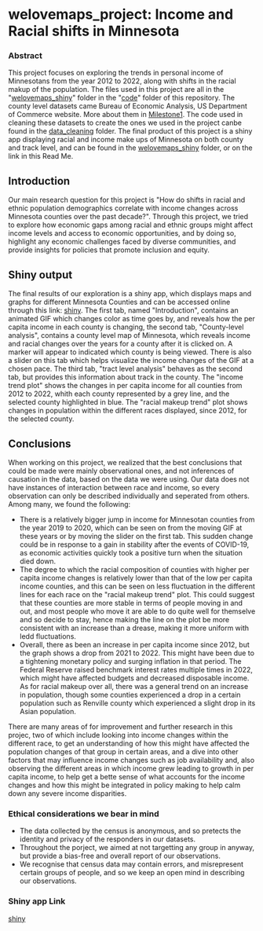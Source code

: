 # welovemaps_project: Income and Racial shifts in Minnesota

### Abstract
This project focuses on exploring the trends in personal income of Minnesotans from the year 2012 to 2022, along with shifts in the racial makup of the population. The files used in this project are all in the "[welovemaps_shiny](https://github.com/yospepin/welovemaps_project/tree/main/code/welovemaps_shiny)" folder in the "[code](https://github.com/yospepin/welovemaps_project/tree/main/code)" folder of this repository. The county level datasets came Bureau of Economic Analysis, US Department of Commerce website. More about them in [Milestone1](https://github.com/yospepin/welovemaps_project/tree/main/planning). The code used in cleaning these datasets to create the ones we used in the project canbe found in the [data_cleaning]() folder. The final product of this project is a shiny app displaying racial and income make ups of Minnesota on both county and track level, and can be found in the [welovemaps_shiny](https://github.com/yospepin/welovemaps_project/tree/main/code/welovemaps_shiny) folder, or on the link in this Read Me.

## Introduction
Our main research question for this project is "How do shifts in racial and ethnic population demographics correlate with income changes across Minnesota counties over the past decade?". Through this project, we tried to explore how economic gaps among racial and ethnic groups might affect income levels and access to economic opportunities, and by doing so, highlight any economic challenges faced by diverse communities, and provide insights for policies that promote inclusion and equity.

## Shiny output
The final results of our exploration is a shiny app, which displays maps and graphs for different Minnesota Counties and can be accessed online through this link: [shiny](https://irisfokamsi.shinyapps.io/welovemaps_shiny/). The first tab, named "Introduction", contains an animated GIF which changes color as time goes by, and reveals how the per capita income in each county is changing, the second tab, "County-level analysis", contains a county level map of Minnesota, which reveals income and racial changes over the years for a county after it is clicked on. A marker will appear to indicated which county is being viewed. There is also a slider on this tab which helps visualize the income changes of the GIF at a chosen pace. The third tab, "tract level analysis" behaves as the second tab, but provides this information about track in the county. The "income trend plot" shows the changes in per capita income for all counties from 2012 to 2022, whith each county represented by a grey line, and the selected county highlighted in blue. The "racial makeup trend" plot shows changes in population within the different races displayed, since 2012, for the selected county.

## Conclusions
When working on this project, we realized that the best conclusions that could be made were mainly observational ones, and not inferences of causation in the data, based on the data we were using. Our data does not have instances of interaction between race and income, so every observation can only be described individually and seperated from others. Among many, we found the following:
- There is a relatively bigger jump in income for Minnesotan counties from the year 2019 to 2020, which can be seen on from the moving GIF at these years or by moving the slider on the first tab. This sudden change could be in response to a gain in stability after the events of COVID-19, as economic activities quickly took a positive turn when the situation died down.
- The degree to which the racial composition of counties with higher per capita income changes is relatively lower than that of the low per capita income counties, and this can be seen on less fluctuation in the different lines for each race on the "racial makeup trend" plot. This could suggest that these counties are more stable in terms of people moving in and out, and most people who move it are able to do quite well for themselve and so decide to stay, hence making the line on the plot be more consistent with an increase than a drease, making it more uniform with ledd fluctuations.
- Overall, there as been an increase in per capita income since 2012, but the graph shows a drop from 2021 to 2022. This might have been due to a tightening monetary policy and surging inflation in that period. The Federal Reserve raised benchmark interest rates multiple times in 2022, which might have affected budgets and decreased disposable income. As for racial makeup over all, there was a general trend on an increase in population, though some counties experienced a drop in a certain population such as Renville county which experienced a slight drop in its Asian population.

There are many areas of for improvement and further research in this projec, two of which include looking into income changes within the different race, to get an understanding of how this might  have affected the population changes of that group in certain areas, and a dive into other factors that may influence income changes such as job availability and, also observing the different areas in which income grew leading to growth in per capita income, to help get a bette sense of what accounts for the income changes and how this might be integrated in policy making to help calm down any severe income disparities.

### Ethical considerations we bear in mind
- The data collected by the census is anonymous, and so pretects the identity and privacy of the responders in our datasets.
- Throughout the porject, we aimed at not targetting any group in anyway, but provide a bias-free and overall report of our observations.
- We recognise that census data may contain errors, and misrepresent certain groups of people, and so we keep an open mind in describing our observations.

### Shiny app Link
[shiny](https://irisfokamsi.shinyapps.io/welovemaps_shiny/)

